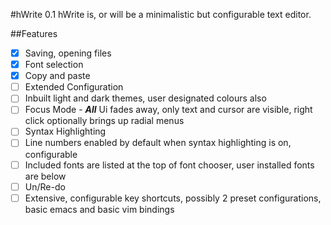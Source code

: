 #hWrite 0.1
hWrite is, or will be a minimalistic but configurable text editor.

##Features



  - [x] Saving, opening files
  - [x] Font selection
  - [x] Copy and paste
  - [ ] Extended Configuration
  - [ ] Inbuilt light and dark themes, user designated colours also
  - [ ] Focus Mode - ***All*** Ui fades away, only text and cursor are visible, right click optionally brings up radial menus
  - [ ] Syntax Highlighting
  - [ ] Line numbers enabled by default when syntax highlighting is on, configurable
  - [ ] Included fonts are listed at the top of font chooser, user installed fonts are below
  - [ ] Un/Re-do
  - [ ] Extensive, configurable key shortcuts, possibly 2 preset configurations, basic emacs and basic vim bindings
